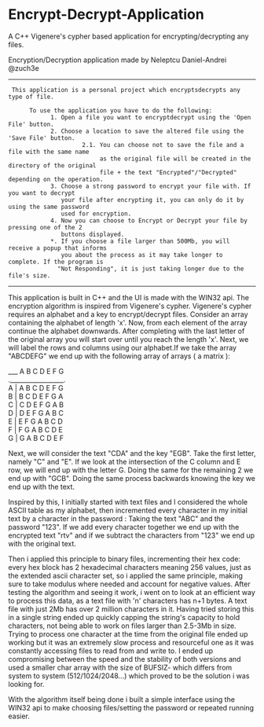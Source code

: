 # Encrypt-Decrypt-Application
A C++ Vigenere's cypher based application for encrypting/decrypting any files.

Encryption/Decryption application made by Neleptcu Daniel-Andrei @zuch3e
_____________________________________________________________________________________________________________  
                                                                                                             
     This application is a personal project which encryptsdecrypts any type of file.                        
                                                                                                             
          To use the application you have to do the following:                                                   
                1. Open a file you want to encryptdecrypt using the 'Open File' button.                     
                2. Choose a location to save the altered file using the 'Save File' button.                  
                         2.1. You can choose not to save the file and a file with the same name              
                              as the original file will be created in the directory of the original          
                              file + the text "Encrypted"/"Decrypted" depending on the operation.            
                3. Choose a strong password to encrypt your file with. If you want to decrypt                
                   your file after encrypting it, you can only do it by using the same password              
                   used for encryption.                                                                       
                4. Now you can choose to Encrypt or Decrypt your file by pressing one of the 2                  
                   buttons displayed.                                                                         
                *. If you choose a file larger than 500Mb, you will receive a popup that informs              
                   you about the process as it may take longer to complete. If the program is                 
                  "Not Responding", it is just taking longer due to the file's size.                          
___________________________________________________________________________________________________________   


  This application is built in C++ and the UI is made with the WIN32 api.
  The encryption algorithm is inspired from Vigenere's cypher. Vigenere's cypher requires an alphabet and a key to encrypt/decrypt files. Consider an array containing the alphabet of length 'x'. Now, from each element of the array continue the alphabet downwards. After completing with the last letter of the original array you will start over until you reach the length 'x'.  Next, we will label the rows and columns using our alphabet.If we take the array "ABCDEFG" we end up with the following array of arrays ( a matrix ):

___ A   B   C   D   E   F   G   
._________________.   
A  | A   B   C   D   E   F   G    
B  | B   C   D   E   F   G   A   
C  | C   D   E   F   G   A   B   
D  | D   E   F   G   A   B   C   
E  | E   F   G   A   B   C   D    
F  | F   G   A   B   C   D   E   
G  | G   A   B   C   D   E   F 

Next, we will consider the text "CDA" and the key "EGB". Take the first letter, namely "C" and "E". If we look at the intersection of the C column and E row, we will end up with the letter G. Doing the same for the remaining 2 we end up with "GCB". Doing the same process backwards knowing the key we end up with the text.

Inspired by this, I initially started with text files and I considered the whole ASCII table as my alphabet, then incremented every character in my initial text by a character in the password :
Taking the text "ABC" and the password "123". If we add every character together we end up with the encrypted text "rtv" and if we subtract the characters from "123" we end up with the original text.
    
Then i applied this principle to binary files, incrementing their hex code: every hex block has 2 hexadecimal characters meaning 256 values, just as the extended ascii character set, so i applied the same principle, making sure to take modulus where needed and account for negative values.
After testing the algorithm and seeing it work, i went on to look at an efficient way to process this data, as a text file with 'n' characters has n+1 bytes. A text file with just 2Mb has over 2 million characters in it. Having tried storing this in a single string ended up quickly capping the string's capacity to hold characters, not being able to work on files larger than 2.5-3Mb in size. Trying to process one character at the time from the original file ended up working but it was an extremely slow process and resourceful one as it was constantly accessing files to read from and write to. I ended up compromising between the speed and the stability of both versions and used a smaller char array with the size of BUFSIZ- which differs from system to system (512/1024/2048...) which proved to be the solution i was looking for.
    
With the algorithm itself being done i built a simple interface using the WIN32 api to make choosing files/setting the password or repeated running easier.  
